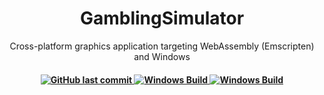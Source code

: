 
<div align="center">
  
# GamblingSimulator

</div>

<p align="center">Cross-platform graphics application targeting WebAssembly (Emscripten) and Windows</p>
<h4 align="center">

  
  <a href="https://github.com/alexander-veselov/GamblingSimulator/commits/master/">
    <img alt="GitHub last commit" src="https://img.shields.io/github/last-commit/alexander-veselov/GamblingSimulator">
  </a>
  <a href="https://github.com/alexander-veselov/GamblingSimulator/blob/master/.github/workflows/windows-build.yml">
    <img alt="Windows Build" src="https://img.shields.io/github/actions/workflow/status/alexander-veselov/GamblingSimulator/.github/workflows/windows-build.yml?label=windows%20build">
  </a>
  <a href="https://github.com/alexander-veselov/GamblingSimulator/blob/master/.github/workflows/emscripten-build.yml">
    <img alt="Windows Build" src="https://img.shields.io/github/actions/workflow/status/alexander-veselov/GamblingSimulator/.github/workflows/emscripten-build.yml?label=emscripten%20build">
  </a>
</h4>
